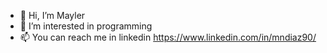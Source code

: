 - 👋 Hi, I’m Mayler
- 👀 I’m interested in programming
- 📫 You can reach me in linkedin https://www.linkedin.com/in/mndiaz90/

<!---
mndiaz90/mndiaz90 is a ✨ special ✨ repository because its `README.md` (this file) appears on your GitHub profile.
You can click the Preview link to take a look at your changes.
--->
